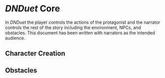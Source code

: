 # _DNDuet_ Core
In _DNDuet_ the player controls the actions of the protagonist and the narrator controls the rest of the story including the environment, NPCs, and obstacles. This document has been written with narrators as the intended audience.

## Character Creation


## Obstacles
